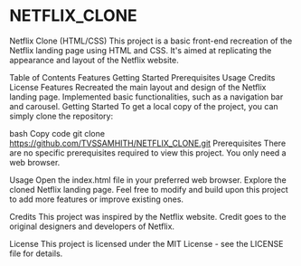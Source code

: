 # NETFLIX_CLONE
Netflix Clone (HTML/CSS)
This project is a basic front-end recreation of the Netflix landing page using HTML and CSS. It's aimed at replicating the appearance and layout of the Netflix website.

Table of Contents
Features
Getting Started
Prerequisites
Usage
Credits
License
Features
Recreated the main layout and design of the Netflix landing page.
Implemented basic functionalities, such as a navigation bar and carousel.
Getting Started
To get a local copy of the project, you can simply clone the repository:

bash
Copy code
git clone https://github.com/TVSSAMHITH/NETFLIX_CLONE.git
Prerequisites
There are no specific prerequisites required to view this project. You only need a web browser.

Usage
Open the index.html file in your preferred web browser.
Explore the cloned Netflix landing page.
Feel free to modify and build upon this project to add more features or improve existing ones.

Credits
This project was inspired by the Netflix website. Credit goes to the original designers and developers of Netflix.

License
This project is licensed under the MIT License - see the LICENSE file for details.


